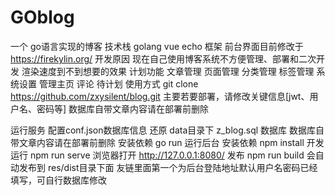 # GOblog

一个 go语言实现的博客
技术栈
golang
vue
echo 框架
前台界面目前修改于 https://firekylin.org/
开发原因
现在自己使用博客系统不方便管理、部署和二次开发
渲染速度到不到想要的效果
计划功能
 文章管理
 页面管理
 分类管理
 标签管理
 系统设置
 管理主页
 评论
 待计划
使用方式
git clone https://github.com/zxysilent/blog.git
主要若要部署，请修改关键信息[jwt、用户名、密码等] 数据库自带文章内容请在部署前删除

运行服务
配置conf.json数据库信息
还原 data目录下 z_blog.sql 数据库 数据库自带文章内容请在部署前删除
安装依赖
go run
运行后台
安装依赖 npm install
开发运行 npm run serve
浏览器打开 http://127.0.0.1:8080/
发布 npm run build 会自动发布到 res/dist目录下面
友链里面第一个为后台登陆地址默认用户名密码已经填写，可自行数据库修改